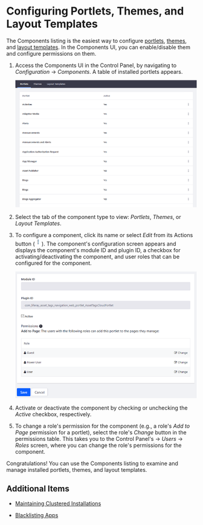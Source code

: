 # Configuring Portlets, Themes,  and Layout Templates

The Components listing is the easiest way to configure [portlets](https://help.liferay.com/hc/en-us/articles/360029046351-Introduction-to-Portlets), [themes](https://help.liferay.com/hc/en-us/articles/360035581011-UI-Architecture#themes), and [layout templates](https://help.liferay.com/hc/en-us/articles/360028726612-Layout-Templates). In the Components UI, you can enable/disable them and configure permissions on them.

1. Access the Components UI in the Control Panel, by navigating to *Configuration* &rarr; *Components*. A table of installed portlets appears.

    ![In the Components UI, you can manage the portlets, themes, and layout templates installed on your DXP instance.](./configuring-portlets-themes-and-layout-templates/images/01.png)

1. Select the tab of the component type to view: *Portlets*, *Themes*, or *Layout Templates*.

1. To configure a component, click its name or select *Edit* from its Actions button (![Actions](./configuring-portlets-themes-and-layout-templates/images/02.png)). The component's configuration screen appears and displays the component's module ID and plugin ID, a checkbox for activating/deactivating the component, and user roles that can be configured for the component.

    ![You can activate or deactivate a component, and change its permissions.](./configuring-portlets-themes-and-layout-templates/images/03.png)

1. Activate or deactivate the component by checking or unchecking the *Active* checkbox, respectively.

1. To change a role's permission for the component (e.g., a role's *Add to Page* permission for a portlet), select the role's *Change* button in the permissions table. This takes you to the Control Panel's &rarr; *Users* &rarr; *Roles* screen, where you can change the role's permissions for the component.

Congratulations! You can use the Components listing to examine and manage installed portlets, themes, and layout templates.

## Additional Items

* [Maintaining Clustered Installations](../../installation-and-upgrades/maintaining-a-liferay-dxp-installation/maintaining-clusters/01-maintaining-clustered-installations.md)

* [Blacklisting Apps](./blacklisting-apps.md)
